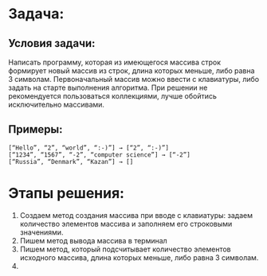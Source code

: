 # Задача: 
## Условия задачи:
Написать программу, которая из имеющегося массива строк формирует новый массив из строк, длина которых меньше, либо равна 3 символам. Первоначальный массив можно ввести с клавиатуры, либо задать на старте выполнения алгоритма. При решении не рекомендуется пользоваться коллекциями, лучше обойтись исключительно массивами.

## Примеры:
```
[“Hello”, “2”, “world”, “:-)”] → [“2”, “:-)”]
[“1234”, “1567”, “-2”, “computer science”] → [“-2”]
[“Russia”, “Denmark”, “Kazan”] → []
```

# Этапы решения:
1. Создаем метод создания массива при вводе с клавиатуры: задаем количество элементов массива и заполняем его строковыми значениями.
2. Пишем метод вывода массива в терминал
2. Пишем метод, который подсчитывает количество элементов исходного массива, длина которых меньше, либо равна 3 символам.
3. 